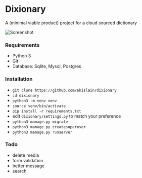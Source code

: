 # Dixionary

A (minimal viable product) project for a cloud sourced dictionary

![Screenshot](screenshot.png)

### Requirements

- Python 3
- Git
- Database: Sqlite, Mysql, Postgres

### Installation

- `git clone https://github.com/6hislain/dixionary`
- `cd dixionary`
- `python3 -m venv venv`
- `source venv/bin/activate`
- `pip install -r requirements.txt`
- edit `dixionary/settings.py` to match your preference
- `python3 manage.py migrate`
- `python3 manage.py createsuperuser`
- `python3 manage.py runserver`

### Todo

- delete media
- form validation
- better message
- search
